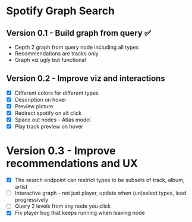 # Spotify Graph Search

## Version 0.1 - Build graph from query :white_check_mark:
 
- Depth 2 graph from query node including all types
- Recommendations are tracks only
- Graph viz ugly but functional

## Version 0.2 - Improve viz and interactions

- [x] Different colors for different types
- [x] Description on hover
- [x] Preview picture
- [x] Redirect spotify on alt click
- [x] Space out nodes - Atlas model
- [x] Play track preview on hover 

# Version 0.3 - Improve recommendations and UX
- [x] The search endpoint can restrict types to be subsets of track, album, artist
- [ ] Interactive graph - not just player, update when (un)select types, load progressively
- [ ] Query 2 levels from any node you click
- [x] Fix player bug that keeps running when leaving node 